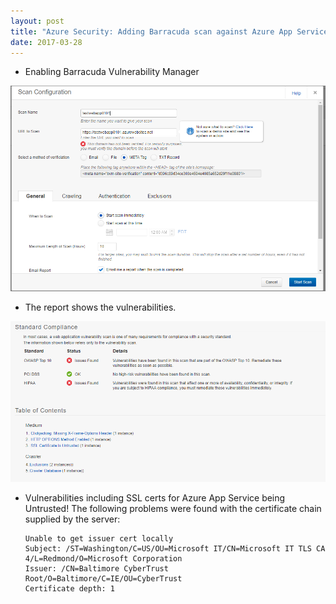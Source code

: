 ```yaml
---
layout: post
title: "Azure Security: Adding Barracuda scan against Azure App Service"
date: 2017-03-28
---
```



- Enabling Barracuda Vulnerability Manager

![](/images/New-Vulerability-Scan-01.png)

- The report shows the vulnerabilities.  

![](/images/New-Vulerability-Scan-02.png)

- Vulnerabilities including SSL certs for Azure App Service being Untrusted!
      The following problems were found with the certificate chain supplied by the server: 

      Unable to get issuer cert locally
      Subject: /ST=Washington/C=US/OU=Microsoft IT/CN=Microsoft IT TLS CA 4/L=Redmond/O=Microsoft Corporation
      Issuer: /CN=Baltimore CyberTrust Root/O=Baltimore/C=IE/OU=CyberTrust
      Certificate depth: 1